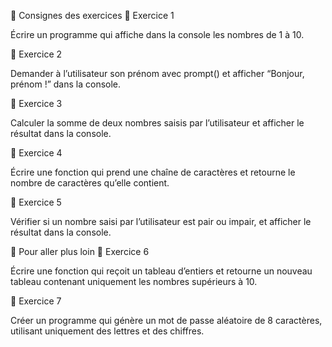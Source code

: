 📝 Consignes des exercices
🔹 Exercice 1

Écrire un programme qui affiche dans la console les nombres de 1 à 10.

🔹 Exercice 2

Demander à l’utilisateur son prénom avec prompt() et afficher “Bonjour, prénom !” dans la console.

🔹 Exercice 3

Calculer la somme de deux nombres saisis par l’utilisateur et afficher le résultat dans la console.

🔹 Exercice 4

Écrire une fonction qui prend une chaîne de caractères et retourne le nombre de caractères qu’elle contient.

🔹 Exercice 5

Vérifier si un nombre saisi par l’utilisateur est pair ou impair, et afficher le résultat dans la console.

🚀 Pour aller plus loin
🔹 Exercice 6

Écrire une fonction qui reçoit un tableau d’entiers et retourne un nouveau tableau contenant uniquement les nombres supérieurs à 10.

🔹 Exercice 7

Créer un programme qui génère un mot de passe aléatoire de 8 caractères, utilisant uniquement des lettres et des chiffres.
